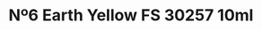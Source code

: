 ---
layout: product
title: "Nº6 Earth Yellow FS 30257 10ml"
price: "330" 
desc: "Nitro 10mL"
img_path: "/assets/img/RC030.webp"
brand: "AK "
available: true
special_offer: false
new: false
soon: false
cat: "020000"
subcat: "020200"
subsubcat: "020201"
sifra: "RC030"
popular: false
spec: false
---